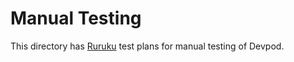 # Manual Testing

This directory has [Ruruku](https://github.com/csweichel/ruruku) test plans for manual testing of Devpod.
